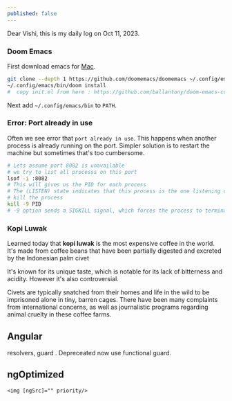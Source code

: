 ```yaml
---
published: false
---
```

Dear Vishi, this is my daily log on Oct 11, 2023.

### Doom Emacs

First download emacs for [Mac](https://emacsformacosx.com/).

```bash
git clone --depth 1 https://github.com/doomemacs/doomemacs ~/.config/emacs
~/.config/emacs/bin/doom install
#  copy init.el from here : https://github.com/ballantony/doom-emacs-config/blob/main/init.el
```

Next add `~/.config/emacs/bin` to `PATH`.

### Error: Port already in use

Often we see error that `port already in use`. This happens when another process is already running on the port. Simpler solution is to restart the machine but sometimes that's too cumbersome.

```bash
# Lets assume port 8082 is unavailable
# we try to list all processs on this port
lsof -i :8082
# This will gives us the PID for each process
# The (LISTEN) state indicates that this process is the one listening on the port
# kill the process
kill -9 PID
# -9 option sends a SIGKILL signal, which forces the process to terminate immediately
```

### Kopi Luwak

Learned today that **kopi luwak** is the most expensive coffee in the world. It's made from coffee beans that have been partially digested and excreted by the Indonesian palm civet

It's known for its unique taste, which is notable for its lack of bitterness and acidity. However it's also controversial.

Civets are typically snatched from their homes and life in the wild to be imprisoned alone in tiny, barren cages. There have been many complaints from international concerns, as well as journalistic programs regarding animal cruelty in these coffee farms.


## Angular

resolvers, guard . Depreceated now use functional guard.



## ngOptimized

```
<img [ngSrc]="" priority/>


```

```
